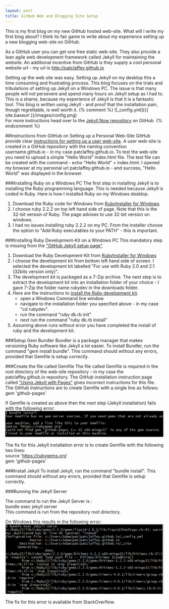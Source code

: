 ```yaml
---
layout: post
title: GitHub Web and Blogging Site Setup
---
```


This is my first blog on my new GitHub hosted web-site.  What will I write my first blog about?  I think its fair game to write about my experience setting up a new blogging web-site on GitHub.

As a GitHub user you can get one free static web-site.  They also provide a lean agile web development framework called Jekyll for maintaining the website.
An additional incentive from GitHub is they supply a cool personal website url - my url is http://patclaffey.github.io

Setting up the web site was easy.
Setting up Jekyll on my desktop this a time consuming and frustrating process.
This blog focuses on the trials and tribulations of setting up Jekyll on a Windows PC.
The issue is that many people will not persevere and spend many hours on Jekyll setup as I had to.
This is a shame, because my experience of Jekyll is that it is a fantastic tool.
This blog is written using Jekyll - and proof that the installation pain, though regrettable, is well worth it.
{% comment %}
![_config.yml]({{ site.baseurl }}/images/config.png)  
For more instructions head over to the [Jekyll Now repository](https://github.com/barryclark/jekyll-now) on GitHub.
{% endcomment %}

##Instructions from GitHub on Setting up a Personal Web-Site
GitHub provide clear [instructions for setting up a user web-site]( https://pages.github.com/ ).  A user web-site is created in a GitHub repository with the naming convention username.github.io - in my case patclaffey.github.io.  To test the web-site you need to upload a simple "Hello World" index.html file.
 The test file can be created with the command -  echo "Hello World" > index.html.
 I opened my browser at my personal url patclaffey.github.io - and success, "Hello World" was displayed in the browser.

###Installing Ruby on a Windows PC
The first step in installing Jekyll is to installing the Ruby programming language.
This is needed because Jekyll is coded in Ruby.
Here is how I installed Ruby on my Windows desktop.

1. Download the Ruby code for Windows from [RubyInstaller for Windows]( http://rubyinstaller.org/downloads/)
2. I choose ruby 2.2.2 on top left hand side of page.
Note that this is the 32-bit version of Ruby.  The page advises to use 32-bit version on windows.
3. I had no issues installing ruby 2.2.2 on my PC.  From the installer choose the option to "Add Ruby executables to your PATH" - this is important.

###Installing Ruby Development-Kit on a Windows PC
This mandatory step is missing from the ["GitHub Jekyll setup page"](https://help.github.com/articles/using-jekyll-with-pages/).

1. Download the Ruby Development-Kit from [RubyInstaller for Windows]( http://rubyinstaller.org/downloads/)
2. I choose the development kit from bottom left hand side of screen.
I selected the development kit labelled "For use with Ruby 2.0 and 2.1 (32bits version only)".
3. The development kit is packaged as a 7-Zip archive.  The next step is to extract the development kit into an installation folder of your choice - I gave 7-Zip the folder name rubydev in the downloads folder.
4. Here are the instructions to [install the Ruby development kit](https://github.com/oneclick/rubyinstaller/wiki/Development-Kit).
   -  open a Windows Command line window 
   -  navigate to the installation folder you specified above - in my case "cd rubydev".
   -  run the command "ruby dk.rb init"
   -  next run the command "ruby dk.rb install"
5. Assuming above runs without error you have completed the install of ruby and the development kit.

###Setup Gem Bundler
Bundler is a package manager that makes versioning Ruby software like Jekyll a lot easier.
To install Bundler, run the command "gem install bundle".  This command should without any errors, provided that Gemfile is setup correctly.


###Create the file called Gemfile
The file called Gemfile is required in the root directory of the web-site repository - in my case the patclaffey.github.io repository.
The GitHub installation instruction page called ["Using Jekyll with Pages"](https://help.github.com/articles/using-jekyll-with-pages/) gives incorrect
instructions for this file.  The GitHub instructions are to create Gemfile with a single line as follows:    
gem 'github-pages'   

If Gemfile is created as above then the next step (Jekyll installation) fails with the following error:     
![Jekyll Install Error](/images/jekyll_install_error.PNG)

The fix for this Jekyll installation error is to create Gemfile with the following two lines:     
source 'https://rubygems.org'   
gem 'github-pages'   


###Install Jekyll
To install Jekyll, run the command "bundle install".  This command should without any errors, provided that Gemfile is setup correctly.
 
 
###Running the Jekyll Server
   
The command to run the Jekyll Server is :    
bundle exec jekyll server    
This command is run from the repository root directory.

On Windows this results in the following error:
![Jekyll Run Error](/images/jekyll_run_error.PNG)
 
The fix for this error is available from StackOverflow.



